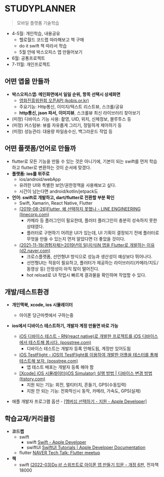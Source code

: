 # STUDYPLANNER

> 모바일 플랫폼 기술학습

- 4-5월: 개인학습, 내용공유
  - 헬로월드 코드랩 따라해보고 책 구매
  - do it swift 책 따라서 학습
  - 5월 안에 박스오피스 앱 만들어보기
- 6월: 공통프로젝트
- 7-11월: 개인프로젝트





## 어떤 앱을 만들까

- **박스오피스앱: 메인화면에서 일일 순위, 항목 선택시 상세화면**
  - [영화진흥위원회 오픈API (kobis.or.kr)](https://www.kobis.or.kr/kobisopenapi/homepg/apiservice/searchServiceInfo.do)
  - 주요기능: Http통신, 이미지/텍스트 리스트뷰, 스크롤/공유
  - **http통신, json 파서, 이미지뷰**, 스크롤뷰 최신 라이브러리 찾아보기
- (미정) 디바이스 기능 사용: 촬영, UID, 위치, 신체정보, 블루투스 등
- (미정) 커스텀뷰: 뷰를 자유롭게 그리기, 정밀하게 제어하기 등
- (미정) 성능관리: 대용량 파일송수신, 백그라운드 작업 등




## 어떤 플랫폼/언어로 만들까

- flutter로 모든 기능을 만들 수 있는 것은 아니기에, 기본이 되는 swift를 먼저 학습하고 flutter로 변환하는 것이 순서에 맞겠다.
- **플랫폼: ios를 위주로**
  - ios/android/webApp
  - 유려한 UI와 특별한 보안/권한정책을 사용해보고 싶다.
  - 시간이 남는다면 android/kotlin/jetpack도
- **언어: swift로 개발하고, dart/flutter로 전환할 부분 확인**
  - Swift, Xamarin, React Native, Flutter
  - [(2019-08-26)Flutter, 왜 선택하지 못했나 - LINE ENGINEERING (linecorp.com)](https://engineering.linecorp.com/ko/blog/flutter-pros-and-cons/)
    - 카메라 등 플러그인이 필요한데, 플러터 플러그인이 충분히 성숙하지 못한 상태였다.
    - 플러터로 구현하기 어려운 UI가 있는데, UI 기획이 결정되기 전에 플러터로 무엇을 만들 수 있는지 먼저 알았다면 더 좋았을 것이다.
  - [(2021-11-19/경험자체는2019년의 일)지식iN 앱을 Flutter로 개발하는 이유 (d2.naver.com)](https://d2.naver.com/helloworld/3384599)
    - 크로스플랫폼, 선언형UI 방식으로 성능과 생산성이 예상보다 뛰어나다.
    - 선언형UI는 적응이 필요하고, 플러터가 제공하는 라이브러리(카메라/지도/동영상 등) 안정성이 아직 많이 떨어진다.
    - hot reload로 UI 작업시 빠르게 결과물을 확인하며 작업할 수 있다.




## 개발/테스트환경

- **개인맥북, xcode, ios 시뮬레이터**
  - 아이폰 당근마켓에서 구하는중
- **ios에서 디바이스 테스트하기, 개발자 계정 만들면 바로 가능**
  - [iOS 디바이스 테스트 - RN(react native)로 개발한 프로젝트를 iOS 디바이스에서 테스트해 봅시다. (posstree.com)](https://dev-yakuza.posstree.com/ko/react-native/ios-test-on-device/)
    - 디바이스 테스트는 개발자 등록 안해도됨, 계정만 있어도됨
  - [iOS TestFlight - iOS의 TestFlight를 이용하여 개발한 어플을 테스터를 통해 테스트해 보자. (posstree.com)](https://dev-yakuza.posstree.com/ko/react-native/ios-testflight/)
    - 앱 테스트 배포는 개발자 등록 해야 함
  - [[Xcode] iOS 시뮬레이터(iOS Simulator) 실행 방법 | 디바이스 변경 방법 (tistory.com)](https://envia.tistory.com/161)
    - 지원 되는 기능: 회전, 멀티터치, 흔들기, GPS(수동입력)
    - 지원 안 되는 기능: 전화착신시 동작, 카메라, 가속도, GPS(실제)

- 애플 개발자 프로그램 옵션 - [[멤버십 선택하기 - 지원 - Apple Developer]](https://developer.apple.com/kr/support/compare-memberships/)






## 학습교재/커리큘럼

- **코드랩**
  - swift 
    - swift [Swift - Apple Developer](https://developer.apple.com/kr/swift/)
    - swiftUI [SwiftUI Tutorials | Apple Developer Documentation](https://developer.apple.com/tutorials/swiftui)
  - flutter [NAVER Tech Talk: Flutter meetup](https://d2.naver.com/news/9527890)
- **책**
  - swift [(2022-03)Do it! 스위프트로 아이폰 앱 만들기 입문 - 개정 6판](https://www.aladin.co.kr/m/mproduct.aspx?ItemId=289731712), 전자책 18000
